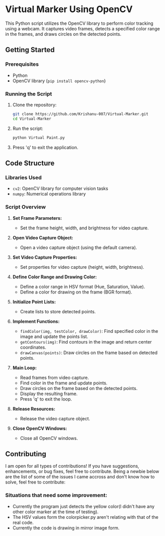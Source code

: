 # Virtual Marker Using OpenCV

This Python script utilizes the OpenCV library to perform color tracking using a webcam. It captures video frames, detects a specified color range in the frames, and draws circles on the detected points.

## Getting Started

### Prerequisites
- Python
- OpenCV library (`pip install opencv-python`)

### Running the Script
1. Clone the repository:
   ```bash
   git clone https://github.com/Krishanu-007/Virtual-Marker.git
   cd Virtual-Marker
2. Run the script:
   ```bash
   python Virtual Paint.py
3. Press 'q' to exit the application.
## Code Structure

### Libraries Used
- `cv2`: OpenCV library for computer vision tasks
- `numpy`: Numerical operations library

### Script Overview
1. **Set Frame Parameters:**
   - Set the frame height, width, and brightness for video capture.

2. **Open Video Capture Object:**
   - Open a video capture object (using the default camera).

3. **Set Video Capture Properties:**
   - Set properties for video capture (height, width, brightness).

4. **Define Color Range and Drawing Color:**
   - Define a color range in HSV format (Hue, Saturation, Value).
   - Define a color for drawing on the frame (BGR format).

5. **Initialize Point Lists:**
   - Create lists to store detected points.

6. **Implement Functions:**
   - `findColor(img, testColor, drawColor)`: Find specified color in the image and update the points list.
   - `getContours(img)`: Find contours in the image and return center coordinates.
   - `drawCanvas(points)`: Draw circles on the frame based on detected points.

7. **Main Loop:**
   - Read frames from video capture.
   - Find color in the frame and update points.
   - Draw circles on the frame based on the detected points.
   - Display the resulting frame.
   - Press 'q' to exit the loop.

8. **Release Resources:**
   - Release the video capture object.

9. **Close OpenCV Windows:**
   - Close all OpenCV windows.
## Contributing

I am open for all types of contributions! If you have suggestions, enhancements, or bug fixes, feel free to contribute.
Being a newbie below are the list of some of the issues I came accross and don't know how to solve, feel free to contribute:

### Situations that need some improvement:
- Currently the program just detects the yellow color(I didn't have any other color marker at the time of testing).
- The HSV values form the colorpicker.py aren't relating with that of the real code.
- Currently the code is drawing in mirror image form.

